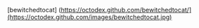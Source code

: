 [bewitchedtocat] (https://octodex.github.com/bewitchedtocat/](https://octodex.github.com/images/bewitchedtocat.jpg)
